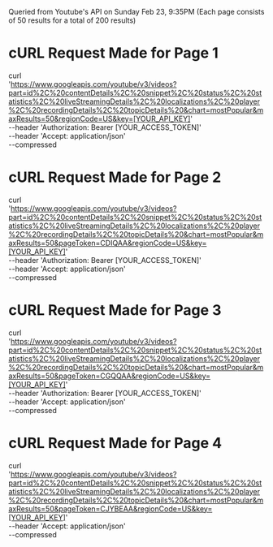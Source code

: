Queried from Youtube's API on Sunday Feb 23, 9:35PM (Each page consists of 50 results for a total of 200 results)

# cURL Request Made for Page 1
curl\
'https://www.googleapis.com/youtube/v3/videos?part=id%2C%20contentDetails%2C%20snippet%2C%20status%2C%20statistics%2C%20liveStreamingDetails%2C%20localizations%2C%20player%2C%20recordingDetails%2C%20topicDetails%20&chart=mostPopular&maxResults=50&regionCode=US&key=[YOUR_API_KEY]'
\
--header 'Authorization: Bearer [YOUR_ACCESS_TOKEN]'\
--header 'Accept: application/json'\
--compressed

# cURL Request Made for Page 2
curl \
'https://www.googleapis.com/youtube/v3/videos?part=id%2C%20contentDetails%2C%20snippet%2C%20status%2C%20statistics%2C%20liveStreamingDetails%2C%20localizations%2C%20player%2C%20recordingDetails%2C%20topicDetails%20&chart=mostPopular&maxResults=50&pageToken=CDIQAA&regionCode=US&key=[YOUR_API_KEY]'
\
--header 'Authorization: Bearer [YOUR_ACCESS_TOKEN]' \
--header 'Accept: application/json' \
--compressed

# cURL Request Made for Page 3
curl \
'https://www.googleapis.com/youtube/v3/videos?part=id%2C%20contentDetails%2C%20snippet%2C%20status%2C%20statistics%2C%20liveStreamingDetails%2C%20localizations%2C%20player%2C%20recordingDetails%2C%20topicDetails%20&chart=mostPopular&maxResults=50&pageToken=CGQQAA&regionCode=US&key=[YOUR_API_KEY]'
\
--header 'Authorization: Bearer [YOUR_ACCESS_TOKEN]' \
--header 'Accept: application/json' \
--compressed

# cURL Request Made for Page 4
curl \
'https://www.googleapis.com/youtube/v3/videos?part=id%2C%20contentDetails%2C%20snippet%2C%20status%2C%20statistics%2C%20liveStreamingDetails%2C%20localizations%2C%20player%2C%20recordingDetails%2C%20topicDetails%20&chart=mostPopular&maxResults=50&pageToken=CJYBEAA&regionCode=US&key=[YOUR_API_KEY]'
\
--header 'Accept: application/json' \
--compressed
